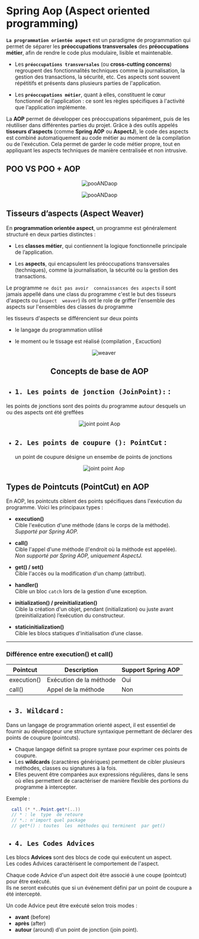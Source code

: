 # Spring Aop (Aspect oriented programming)
__`La programmation orientée aspect`__ est un paradigme de programmation qui permet de séparer les __préoccupations transversales__ des __préoccupations métier__, afin de rendre le code plus modulaire, lisible et maintenable.

- Les __`préoccupations transversales`__ (ou __cross-cutting concerns__) regroupent des fonctionnalités techniques comme la journalisation, la gestion des transactions, la sécurité, etc. Ces aspects sont souvent répétitifs et présents dans plusieurs parties de l'application.

- Les __`préoccupations métier`__, quant à elles, constituent le cœur fonctionnel de l'application : ce sont les règles spécifiques à l'activité que l'application implémente. 

La __AOP__ permet de développer ces préoccupations séparément, puis de les réutiliser dans différentes parties du projet. Grâce à des outils appelés __tisseurs d’aspects__ (comme __Spring AOP__ ou __AspectJ__), le code des aspects est combiné automatiquement au code métier au moment de la compilation ou de l'exécution. Cela permet de garder le code métier propre, tout en appliquant les aspects techniques de manière centralisée et non intrusive.

## POO VS POO + AOP

<p align="center">
  <img src="sources/poovsaspect.png" alt="pooANDaop ">
</p>
<p align="center">
  <img src="sources/aop.png" alt="pooANDaop ">
</p>


## Tisseurs d’aspects (Aspect Weaver)

En __programmation orientée aspect__, un programme est généralement structuré en deux parties distinctes :

- Les __classes métier__, qui contiennent la logique fonctionnelle principale de l’application.

- Les __aspects__, qui encapsulent les préoccupations transversales (techniques), comme la journalisation, la sécurité ou la gestion des transactions.

Le programme  `ne doit pas avoir  connaissances des aspects`  il sont  jamais appellé dans une  class  du programme 
c'est le  but des tisseurs d'aspects  ou  (`aspect  weaver`) ils ont le role de griffer l'ensemble  des aspects sur l'ensembles des classes du  programme 

les tisseurs  d'aspects se différencient sur deux points 
- le langage du programmation utilisé 
- le moment ou  le tissage est réalisé  (compilation , Excuction)

    <p align="center">
    <img src="sources/weaver.png" alt="weaver ">
    </p>

 
## <h2 align="center"> Concepts  de  base de AOP </h2>
- ## __`1. Les points de jonction (JoinPoint):`__ :  
les  points  de jonctions sont des points du  programme autour desquels un ou  des  aspects ont été greffées 
 
  <p align="center">
    <img src="sources/jointpoint.png" alt="joint point Aop">
  </p>

- ## __`2. Les points de coupure (): PointCut`__ :
   un point de coupure désigne un ensembe  de points de jonctions   
  <p align="center">
    <img src="sources/pointcut.png" alt="joint point Aop">
    </p>
## Types de Pointcuts (PointCut) en AOP

  En AOP, les pointcuts ciblent des points spécifiques dans l'exécution du programme. Voici les principaux types :

  - **execution()**  
    Cible l'exécution d'une méthode (dans le corps de la méthode).  
    *Supporté par Spring AOP.*

  - **call()**  
    Cible l'appel d'une méthode (l'endroit où la méthode est appelée).  
    *Non supporté par Spring AOP, uniquement AspectJ.*

  - **get() / set()**  
    Cible l'accès ou la modification d'un champ (attribut).

  - **handler()**  
    Cible un bloc `catch` lors de la gestion d'une exception.

  - **initialization() / preinitialization()**  
    Cible la création d'un objet, pendant (initialization) ou juste avant (preinitialization) l’exécution du constructeur.

  - **staticinitialization()**  
    Cible les blocs statiques d'initialisation d’une classe.

  ---

  ### Différence entre execution() et call()

  | Pointcut    | Description                      | Support Spring AOP |
  |-------------|---------------------------------|--------------------|
  | execution() | Exécution de la méthode          | Oui                |
  | call()      | Appel de la méthode              | Non                |


- ## __`3. Wildcard` :__ 
Dans un langage de programmation orienté aspect, il est essentiel de fournir au développeur une structure syntaxique permettant de déclarer des points de coupure (pointcuts).
  - Chaque langage définit sa propre syntaxe pour exprimer ces points de coupure.
  - Les **wildcards** (caractères génériques) permettent de cibler plusieurs méthodes, classes ou signatures à la fois.
  - Elles peuvent être comparées aux expressions régulières, dans le sens où elles permettent de caractériser de manière flexible des portions du programme à intercepter.

Exemple  :
```java
  call (* *..Point.get*(..))
  // * : le  type  de retoure
  // *.: n'import quel package
  // get*() : toutes  les  méthodes qui terminent  par get() 
```

- ## __`4. Les Codes Advices`__

Les blocs **Advices** sont des blocs de code qui exécutent un aspect.  
Les codes Advices caractérisent le comportement de l'aspect.  

Chaque code Advice d'un aspect doit être associé à une coupe (pointcut) pour être exécuté.  
Ils ne seront exécutés que si un événement défini par un point de coupure a été intercepté.  

Un code Advice peut être exécuté selon trois modes :  
- **avant** (before)  
- **après** (after)  
- **autour** (around) d'un point de jonction (join point).
